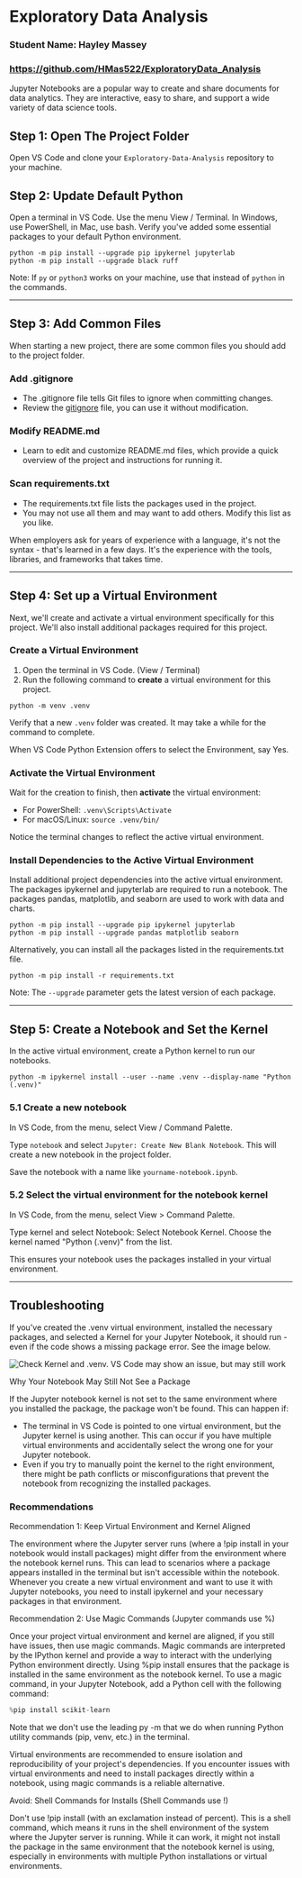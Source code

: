 # Exploratory Data Analysis

### Student Name: Hayley Massey

### https://github.com/HMas522/ExploratoryData_Analysis


Jupyter Notebooks are a popular way to create and share documents for data analytics. They are interactive, easy to share, and support a wide variety of data science tools.

## Step 1: Open The Project Folder

Open VS Code and clone your `Exploratory-Data-Analysis` repository to your machine.

## Step 2: Update Default Python

Open a terminal in VS Code. Use the menu View / Terminal. 
In Windows, use PowerShell, in Mac, use bash.
Verify you've added some essential packages to your default Python environment.

```shell
python -m pip install --upgrade pip ipykernel jupyterlab
python -m pip install --upgrade black ruff
```

Note: If `py` or `python3` works on your machine, use that instead of `python` in the commands.

-----

## Step 3: Add Common Files

When starting a new project, there are some common files you should add to the project folder.

### Add .gitignore

- The .gitignore file tells Git files to ignore when committing changes.
- Review the [gitignore](gitignore) file, you can use it without modification.

### Modify README.md

- Learn to edit and customize README.md files, which provide a quick overview of the project and instructions for running it. 

### Scan requirements.txt

- The requirements.txt file lists the packages used in the project.
- You may not use all them and may want to add others. Modify this list as you like. 

When employers ask for years of experience with a language, it's not the syntax - that's learned in a few days. It's the experience with the tools, libraries, and frameworks that takes time.

-----

## Step 4: Set up a Virtual Environment

Next, we'll create and activate a virtual environment specifically for this project. We'll also install additional packages required for this project.

### Create a Virtual Environment

1. Open the terminal in VS Code. (View / Terminal)
2. Run the following command to **create** a virtual environment for this project.

```shell
python -m venv .venv
```

Verify that a new `.venv` folder was created. It may take a while for the command to complete.

When VS Code Python Extension offers to select the Environment, say Yes.

### Activate the Virtual Environment

Wait for the creation to finish, then **activate** the virtual environment:

- For PowerShell: `.venv\Scripts\Activate`
- For macOS/Linux:  `source .venv/bin/`

Notice the terminal changes to reflect the active virtual environment.

### Install Dependencies to the Active Virtual Environment

Install additional project dependencies into the active virtual environment.
The packages ipykernel and jupyterlab are required to run a notebook.
The packages pandas, matplotlib, and seaborn are used to work with data and charts.

```shell
python -m pip install --upgrade pip ipykernel jupyterlab
python -m pip install --upgrade pandas matplotlib seaborn
```

Alternatively, you can install all the packages listed in the requirements.txt file.

```shell
python -m pip install -r requirements.txt
```

Note: The `--upgrade` parameter gets the latest version of each package.

-----

## Step 5: Create a Notebook and Set the Kernel

In the active virtual environment, create a Python kernel to run our notebooks. 

```shell
python -m ipykernel install --user --name .venv --display-name "Python (.venv)"
```

### 5.1 Create a new notebook

In VS Code, from the menu, select View / Command Palette.

Type `notebook` and select `Jupyter: Create New Blank Notebook`.
This will create a new notebook in the project folder.

Save the notebook with a name like `yourname-notebook.ipynb`.


### 5.2 Select the virtual environment for the notebook kernel

In VS Code, from the menu, select View > Command Palette.

Type kernel and select Notebook: Select Notebook Kernel.
Choose the kernel named "Python (.venv)" from the list.

This ensures your notebook uses the packages installed in your virtual environment.

-----

## Troubleshooting

If you've created the .venv virtual environment,  installed the necessary packages, 
and selected a Kernel for your Jupyter Notebook, it should run - 
even if the code shows a missing package error. See the image below.

![Check Kernel and .venv. VS Code may show an issue, but may still work](images/VSCode-SelectKernel-AndInstallPkgs-Then-It-Should-Run-Even-With-NotFound-Issue.PNG)

Why Your Notebook May Still Not See a Package

If the Jupyter notebook kernel is not set to the same environment where you installed the package, the package won't be found. This can happen if:

- The terminal in VS Code is pointed to one virtual environment, but the Jupyter kernel is using another. This can occur if you have multiple virtual environments and accidentally select the wrong one for your Jupyter notebook.
- Even if you try to manually point the kernel to the right environment, there might be path conflicts or misconfigurations that prevent the notebook from recognizing the installed packages.

### Recommendations

Recommendation 1: Keep Virtual Environment and Kernel Aligned

The environment where the Jupyter server runs (where a !pip install in your notebook would install packages) might differ from the environment where the notebook kernel runs. 
This can lead to scenarios where a package appears installed in the terminal but isn't accessible within the notebook.
Whenever you create a new virtual environment and want to use it with Jupyter notebooks, you need to install ipykernel and your necessary packages in that environment.

Recommendation 2: Use Magic Commands (Jupyter commands use %)

Once your project virtual environment and kernel are aligned, if you still have issues, then use magic commands. 
Magic commands are interpreted by the IPython kernel and provide a way to interact with the underlying Python environment directly. 
Using %pip install ensures that the package is installed in the same environment as the notebook kernel. 
To use a magic command, in your Jupyter Notebook, add a Python cell with the following command:

```python
%pip install scikit-learn
```

Note that we don't use the leading py -m that we do when running Python utility commands (pip, venv, etc.) in the terminal. 

Virtual environments are recommended to ensure isolation and reproducibility of your project's dependencies. 
If you encounter issues with virtual environments and need to install packages directly within a notebook, using magic commands is a reliable alternative.

Avoid: Shell Commands for Installs (Shell Commands use !)

Don't use !pip install (with an exclamation instead of percent). 
This is a shell command, which means it runs in the shell environment of the system where the Jupyter server is running. 
While it can work, it might not install the package in the same environment that the notebook kernel is using, especially in environments with multiple Python installations or virtual environments.